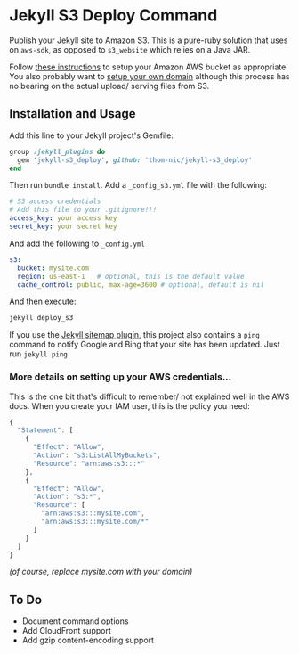 # Jekyll S3 Deploy Command

Publish your Jekyll site to Amazon S3.  This is a pure-ruby solution that uses
on `aws-sdk`, as opposed to `s3_website` which relies on a Java JAR.

Follow [these instructions](http://docs.amazonwebservices.com/AmazonS3/latest/dev/WebsiteHosting.html)
to setup your Amazon AWS bucket as appropriate.  You also probably want to
[setup your own domain](http://docs.aws.amazon.com/AmazonS3/latest/dev/website-hosting-custom-domain-walkthrough.html) although this process has no bearing on the actual upload/
serving files from S3.

## Installation and Usage

Add this line to your Jekyll project's Gemfile:

```ruby
group :jekyll_plugins do
  gem 'jekyll-s3_deploy', github: 'thom-nic/jekyll-s3_deploy'
end
```

Then run `bundle install`.  Add a `_config_s3.yml` file with the following:
```yaml
# S3 access credentials
# Add this file to your .gitignore!!!
access_key: your access key
secret_key: your secret key
```

And add the following to `_config.yml`
```yaml
s3:
  bucket: mysite.com
  region: us-east-1   # optional, this is the default value
  cache_control: public, max-age=3600 # optional, default is nil
```

And then execute:

```bash
jekyll deploy_s3
```

If you use the [Jekyll sitemap plugin](), this project also contains a `ping`
command to notify Google and Bing that your site has been updated.  Just run
`jekyll ping`


### More details on setting up your AWS credentials...

This is the one bit that's difficult to remember/ not explained well in the
AWS docs.  When you create your IAM user, this is the policy you need:

```javascript
{
  "Statement": [
    {
      "Effect": "Allow",
      "Action": "s3:ListAllMyBuckets",
      "Resource": "arn:aws:s3:::*"
    },
    {
      "Effect": "Allow",
      "Action": "s3:*",
      "Resource": [
        "arn:aws:s3:::mysite.com",
        "arn:aws:s3:::mysite.com/*"
      ]
    }
  ]
}
```
*(of course, replace mysite.com with your domain)*

## To Do

* Document command options
* Add CloudFront support
* Add gzip content-encoding support
